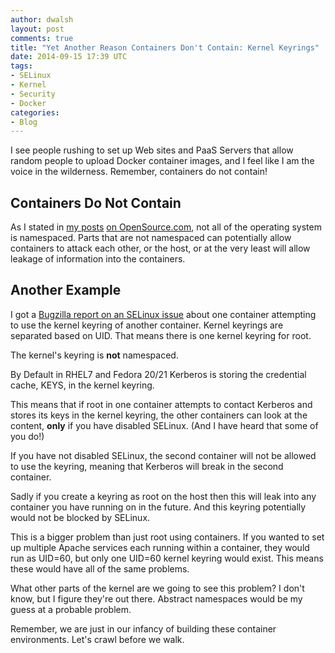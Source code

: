 ```yaml
---
author: dwalsh
layout: post 
comments: true
title: "Yet Another Reason Containers Don't Contain: Kernel Keyrings"
date: 2014-09-15 17:39 UTC
tags:
- SELinux
- Kernel
- Security
- Docker
categories:
- Blog
---
```

I see people rushing to set up Web sites and PaaS Servers that allow random people to upload Docker container images, and I feel like I am the voice in the wilderness. Remember, containers do not contain!
 
## Containers Do Not Contain
 
As I stated in [my posts](http://opensource.com/business/14/7/docker-security-selinux) [on OpenSource.com](https://opensource.com/business/14/9/security-for-docker), not all of the operating system is namespaced. Parts that are not namespaced can potentially allow containers to attack each other, or the host, or at the very least will allow leakage of information into the containers.
 
## Another Example  
 
I got a [Bugzilla report on an SELinux issue](https://bugzilla.redhat.com/show_bug.cgi?id=1138601) about one container attempting to use the kernel keyring of another container. Kernel keyrings are separated based on UID. That means there is one kernel keyring for root.  
 
The kernel's keyring is **not** namespaced.
 
By Default in RHEL7 and Fedora 20/21 Kerberos is storing the credential cache, KEYS, in the kernel keyring.
 
This means that if root in one container attempts to contact Kerberos and stores its keys in the kernel keyring, the other containers can look at the content, **only** if you have disabled SELinux. (And I have heard that some of you do!)
 
If you have not disabled SELinux, the second container will not be allowed to use the keyring, meaning that Kerberos will break in the second container.
 
Sadly if you create a keyring as root on the host then this will leak into any container you have running on in the future.  And this keyring potentially would not be blocked by SELinux.
 
This is a bigger problem than just root using containers.  If you wanted to set up multiple Apache services each running within a container, they would run as UID=60, but only one UID=60 kernel keyring would exist.  This means these would have all of the same problems.  
 
What other parts of the kernel are we going to see this problem?  I don't know, but I figure they're out there. Abstract namespaces would be my guess at a probable problem.
 
Remember, we are just in our infancy of building these container environments. Let's crawl before we walk.
